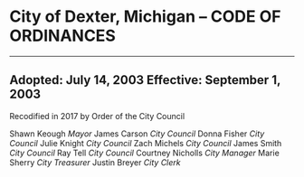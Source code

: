 # City of Dexter, Michigan – CODE OF ORDINANCES

---
Adopted: July 14, 2003
Effective: September 1, 2003
---
Recodified in 2017 by Order of the City Council

Shawn Keough *Mayor*
James Carson *City Council*
Donna Fisher *City Council*
Julie Knight *City Council*
Zach Michels *City Council*
James Smith *City Council*
Ray Tell *City Council*
Courtney Nicholls *City Manager*
Marie Sherry *City Treasurer*
Justin Breyer *City Clerk*
